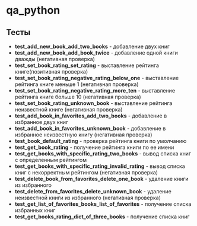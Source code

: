 # qa_python  
## Тесты
- **test_add_new_book_add_two_books** - добавление двух книг  
- **test_add_new_book_add_book_twice** - добавление одной книги дважды (негативная проверка)
- **test_set_book_rating_set_rating** - выставление рейтинга книге(позитивная проверка)
- **test_set_book_rating_negative_rating_below_one** -  выставление рейтинга книге меньше 1 (негативная проверка)
- **test_set_book_rating_negative_rating_more_ten** -  выставление рейтинга книге больше 10 (негативная проверка)
- **test_set_book_rating_unknown_book** -   выставление рейтинга неизвестной книге (негативная проверка)
- **test_add_book_in_favorites_add_two_books** -   добавление в избранное двух книг
- **test_add_book_in_favorites_unknown_book** -   добавление в избранное неизвестную книгу (негативная проверка)
- **test_book_default_rating** -   проверка рейтинга книги по умолчанию
- **test_get_book_rating** -   получение рейтинга книги по ее имени
- **test_get_books_with_specific_rating_two_books** -   вывод списка книг с определенным рейтингом
- **test_get_books_with_specific_rating_invalid_rating** -  вывод списка книг с некорректным рейтингом (негативная проверка)
- **test_delete_book_from_favorites_delete_one_book** -   удаление книги из избранного
- **test_delete_from_favorites_delete_unknown_book** -   удаление неизвестной книги из избранного (негативная проверка)
- **test_get_list_of_favorites_books_list_of_favorites** -   получение списка избранных книг
- **test_get_books_rating_dict_of_three_books** - получение списка книг